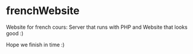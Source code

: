 # frenchWebsite
Website for french cours: Server that runs with PHP and Website that looks good :)

Hope we finish in time :)
